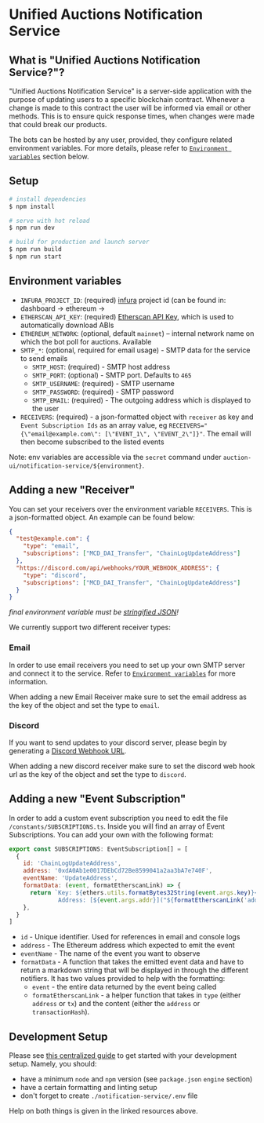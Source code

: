 # Unified Auctions Notification Service

## What is "Unified Auctions Notification Service?"?

"Unified Auctions Notification Service" is a server-side application with the purpose of updating users to a specific
blockchain contract. Whenever a change is made to this contract the user will be informed via email or other methods.
This is to ensure quick response times, when changes were made that could break our products.

The bots can be hosted by any user, provided, they configure related environment variables. For more details, please
refer to [`Environment variables`](#environment-variables) section below.

## Setup

```bash
# install dependencies
$ npm install

# serve with hot reload
$ npm run dev

# build for production and launch server
$ npm run build
$ npm run start
```

## Environment variables

- `INFURA_PROJECT_ID`: (required) [infura](https://infura.io/) project id (can be found in: dashboard -> ethereum ->
- `ETHERSCAN_API_KEY`: (required) [Etherscan API Key](https://docs.etherscan.io/getting-started/viewing-api-usage-statistics), which is used to automatically download ABIs 
- `ETHEREUM_NETWORK`: (optional, default `mainnet`) – internal network name on which the bot poll for auctions. Available
- `SMTP_*`: (optional, required for email usage) - SMTP data for the service to send emails
    - `SMTP_HOST`: (required) - SMTP host address
    - `SMTP_PORT`: (optional) - SMTP port. Defaults to `465`
    - `SMTP_USERNAME`: (required) - SMTP username
    - `SMTP_PASSWORD`: (required) - SMTP password
    - `SMTP_EMAIL`: (required) - The outgoing address which is displayed to the user
- `RECEIVERS`: (required) - a json-formatted object with `receiver` as key and `Event Subscription Ids` as an array value, eg `RECEIVERS="{\"email@example.com\": [\"EVENT_1\", \"EVENT_2\"]}"`. The email will then become subscribed to the listed events

Note: env variables are accessible via the `secret` command under `auction-ui/notification-service/${environment}`.

## Adding a new "Receiver"
You can set your receivers over the environment variable `RECEIVERS`. This is a json-formatted object. An example can be found below:

```json
{
  "test@example.com": {
    "type": "email",
    "subscriptions": ["MCD_DAI_Transfer", "ChainLogUpdateAddress"]
  },
  "https://discord.com/api/webhooks/YOUR_WEBHOOK_ADDRESS": {
    "type": "discord",
    "subscriptions": ["MCD_DAI_Transfer", "ChainLogUpdateAddress"]
  }
}
```
_final environment variable must be [stringified JSON](https://onlinejsontools.com/stringify-json)!_

We currently support two different receiver types:

### Email
In order to use email receivers you need to set up your own SMTP server and connect it to the service. Refer to [`Environment variables`](#environment-variables) for more information.

When adding a new Email Receiver make sure to set the email address as the key of the object and set the type to `email`.

### Discord
If you want to send updates to your discord server, please begin by generating a [Discord Webhook URL](https://support.discord.com/hc/en-us/articles/228383668-Intro-to-Webhooks).

When adding a new discord receiver make sure to set the discord web hook url as the key of the object and set the type to `discord`.

## Adding a new "Event Subscription"

In order to add a custom event subscription you need to edit the file `/constants/SUBSCRIPTIONS.ts`. Inside you will
find an array of Event Subscriptions. You can add your own with the following format:

```js
export const SUBSCRIPTIONS: EventSubscription[] = [
  {
    id: 'ChainLogUpdateAddress',
    address: '0xdA0Ab1e0017DEbCd72Be8599041a2aa3bA7e740F',
    eventName: 'UpdateAddress',
    formatData: (event, formatEtherscanLink) => {
      return `Key: ${ethers.utils.formatBytes32String(event.args.key)}<br />
              Address: [${event.args.addr}]("${formatEtherscanLink('address', event.args.addr)}")`;
    },
  }
]
```

- `id` - Unique identifier. Used for references in email and console logs
- `address` - The Ethereum address which expected to emit the event
- `eventName` - The name of the event you want to observe
- `formatData` - A function that takes the emitted event data and have to return a markdown string that will be displayed in through the different notifiers. It has two values provided to help with the formatting:
  - `event` - the entire data returned by the event being called
  - `formatEtherscanLink` - a helper function that takes in `type` (either `address` or `tx`) and the content (either the `address` or `transactionHash`).

## Development Setup

Please see [this centralized guide](https://github.com/sidestream-tech/guides/blob/main/frontend-development/README.md)
to get started with your development setup. Namely, you should:

- have a minimum `node` and `npm` version (see `package.json` `engine` section)
- have a certain formatting and linting setup
- don't forget to create `./notification-service/.env` file

Help on both things is given in the linked resources above.
